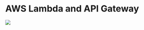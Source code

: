 # AWS Lambda and API Gateway
![](https://github.com/JasonTeixeira/Serverless-Web-App-with-AWS-Lambda-and-API-Gateway/blob/main/Project-5%20Architecture.drawio.png)

